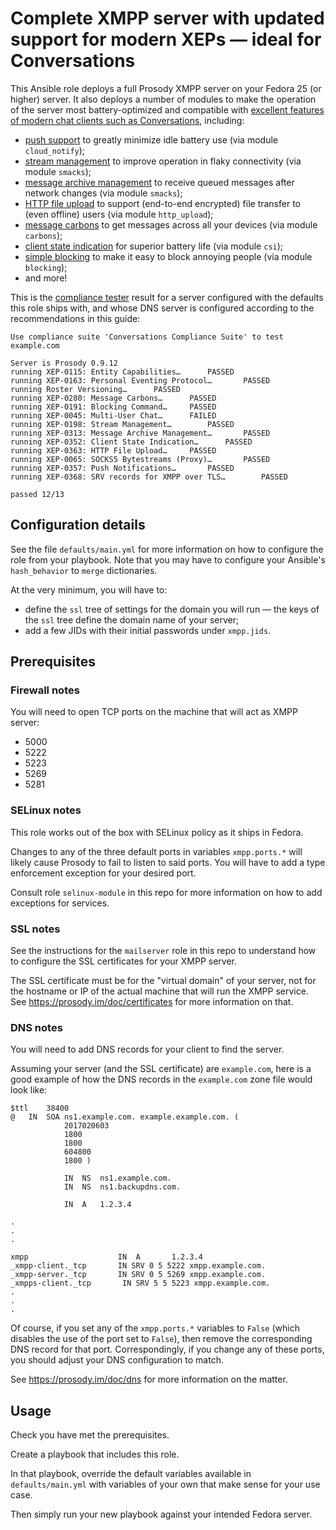 # Complete XMPP server with updated support for modern XEPs — ideal for Conversations

This Ansible role deploys a full Prosody XMPP server on your Fedora 25
(or higher) server.  It also deploys a number of modules to make the operation
of the server most battery-optimized and compatible with [excellent features of
modern chat clients such as
Conversations](https://github.com/siacs/Conversations/blob/master/README.md#xmpp-features),
including:

* [push support](https://github.com/siacs/Conversations#how-do-xep-0357-push-notifications-work) to greatly minimize idle battery use (via module `cloud_notify`);
* [stream management](https://xmpp.org/extensions/xep-0198.html) to improve operation in flaky connectivity (via module `smacks`);
* [message archive management](https://xmpp.org/extensions/xep-0313.html) to receive queued messages after network changes (via module `smacks`);
* [HTTP file upload](https://xmpp.org/extensions/xep-0363.html) to support (end-to-end encrypted) file transfer to (even offline) users (via module `http_upload`);
* [message carbons](https://xmpp.org/extensions/xep-0280.html) to get messages across all your devices (via module `carbons`);
* [client state indication](https://xmpp.org/extensions/xep-0352.html) for superior battery life (via module `csi`);
* [simple blocking](https://xmpp.org/extensions/xep-0191.html) to make it easy to block annoying people (via module `blocking`);
* and more!

This is the [compliance tester](https://github.com/iNPUTmice/ComplianceTester#usage)
result for a server configured with the defaults this role ships with,
and whose DNS server is configured according to the recommendations in
this guide:

```
Use compliance suite 'Conversations Compliance Suite' to test example.com

Server is Prosody 0.9.12
running XEP-0115: Entity Capabilities…		PASSED
running XEP-0163: Personal Eventing Protocol…		PASSED
running Roster Versioning…		PASSED
running XEP-0280: Message Carbons…		PASSED
running XEP-0191: Blocking Command…		PASSED
running XEP-0045: Multi-User Chat…		FAILED
running XEP-0198: Stream Management…		PASSED
running XEP-0313: Message Archive Management…		PASSED
running XEP-0352: Client State Indication…		PASSED
running XEP-0363: HTTP File Upload…		PASSED
running XEP-0065: SOCKS5 Bytestreams (Proxy)…		PASSED
running XEP-0357: Push Notifications…		PASSED
running XEP-0368: SRV records for XMPP over TLS…		PASSED

passed 12/13
```

## Configuration details

See the file `defaults/main.yml` for more information on how to configure the
role from your playbook.  Note that you may have to configure your Ansible's
`hash_behavior` to `merge` dictionaries.

At the very minimum, you will have to:

* define the `ssl` tree of settings for the domain you will run — the keys of
  the `ssl` tree define the domain name of your server;
* add a few JIDs with their initial passwords under `xmpp.jids`.

## Prerequisites

### Firewall notes

You will need to open TCP ports on the machine that will act as XMPP server:

* 5000
* 5222
* 5223
* 5269
* 5281

### SELinux notes

This role works out of the box with SELinux policy as it ships in Fedora.

Changes to any of the three default ports in variables `xmpp.ports.*` will
likely cause Prosody to fail to listen to said ports.  You will have to add a
type enforcement exception for your desired port.

Consult role `selinux-module` in this repo for more information on how to
add exceptions for services.

### SSL notes

See the instructions for the `mailserver` role in this repo to understand how
to configure the SSL certificates for your XMPP server.

The SSL certificate must be for the "virtual domain" of your server, not for
the hostname or IP of the actual machine that will run the XMPP service.
See https://prosody.im/doc/certificates for more information on that.

### DNS notes

You will need to add DNS records for your client to find the server.

Assuming your server (and the SSL certificate) are `example.com`, here is a
good example of how the DNS records in the `example.com` zone file would look like:

```
$ttl	38400
@	IN	SOA	ns1.example.com. example.example.com. (
			2017020603
			1800
			1800
			604800
			1800 )

			IN	NS  ns1.example.com.
			IN	NS  ns1.backupdns.com.
			
			IN	A   1.2.3.4

.
.
.

xmpp                    IN  A       1.2.3.4
_xmpp-client._tcp       IN SRV 0 5 5222 xmpp.example.com.
_xmpp-server._tcp       IN SRV 0 5 5269 xmpp.example.com.
_xmpps-client._tcp       IN SRV 5 5 5223 xmpp.example.com.
.
.
.
```

Of course, if you set any of the `xmpp.ports.*` variables to `False`
(which disables the use of the port set to `False`), then remove
the corresponding DNS record for that port.  Correspondingly, if you change
any of these ports, you should adjust your DNS configuration to match.

See https://prosody.im/doc/dns for more information on the matter.

## Usage

Check you have met the prerequisites.

Create a playbook that includes this role.

In that playbook, override the default variables available in
`defaults/main.yml` with variables of your own that make sense for
your use case.

Then simply run your new playbook against your intended Fedora server.
